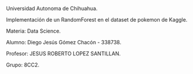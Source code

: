 Universidad Autonoma de Chihuahua.

Implementación de un RandomForest en el dataset de pokemon de Kaggle.

Materia: Data Science.

Alumno: Diego Jesús Gómez Chacón - 338738.

Profesor: JESUS ROBERTO LOPEZ SANTILLAN.

Grupo: 8CC2.
